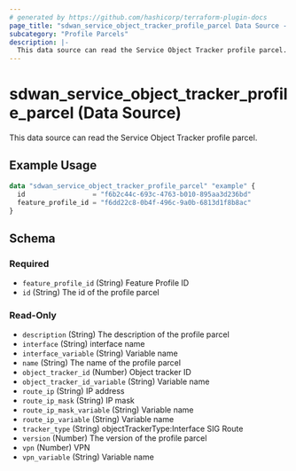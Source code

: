 ```yaml
---
# generated by https://github.com/hashicorp/terraform-plugin-docs
page_title: "sdwan_service_object_tracker_profile_parcel Data Source - terraform-provider-sdwan"
subcategory: "Profile Parcels"
description: |-
  This data source can read the Service Object Tracker profile parcel.
---
```


# sdwan_service_object_tracker_profile_parcel (Data Source)

This data source can read the Service Object Tracker profile parcel.

## Example Usage

```terraform
data "sdwan_service_object_tracker_profile_parcel" "example" {
  id                 = "f6b2c44c-693c-4763-b010-895aa3d236bd"
  feature_profile_id = "f6dd22c8-0b4f-496c-9a0b-6813d1f8b8ac"
}
```

<!-- schema generated by tfplugindocs -->
## Schema

### Required

- `feature_profile_id` (String) Feature Profile ID
- `id` (String) The id of the profile parcel

### Read-Only

- `description` (String) The description of the profile parcel
- `interface` (String) interface name
- `interface_variable` (String) Variable name
- `name` (String) The name of the profile parcel
- `object_tracker_id` (Number) Object tracker ID
- `object_tracker_id_variable` (String) Variable name
- `route_ip` (String) IP address
- `route_ip_mask` (String) IP mask
- `route_ip_mask_variable` (String) Variable name
- `route_ip_variable` (String) Variable name
- `tracker_type` (String) objectTrackerType:Interface SIG Route
- `version` (Number) The version of the profile parcel
- `vpn` (Number) VPN
- `vpn_variable` (String) Variable name
